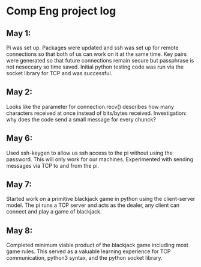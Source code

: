 # Comp Eng project log

## May 1:
Pi was set up. Packages were updated and ssh was set up for remote connections so that both of us can work on it at the same time. Key pairs were generated so that future connections remain secure but passphrase is not neseccary so time saved. Initial python testing code was run via the socket library for TCP and was successful.

## May 2:
Looks like the parameter for connection.recv() describes how many characters received at once instead of bits/bytes received. Investigation: why does the code send a small message for every chunck? 

## May 6:
Used ssh-keygen to allow us ssh access to the pi without using the password. This will only work for our machines. Experimented with sending messages via TCP to and from the pi.

## May 7:
Started work on a primitive blackjack game in python using the client-server model. The pi runs a TCP server and acts as the dealer, any client can connect and play a game of blackjack. 

## May 8:
Completed minimum viable product of the blackjack game including most game rules. This served as a valuable learning experience for TCP communication, python3 syntax, and the python socket library.

